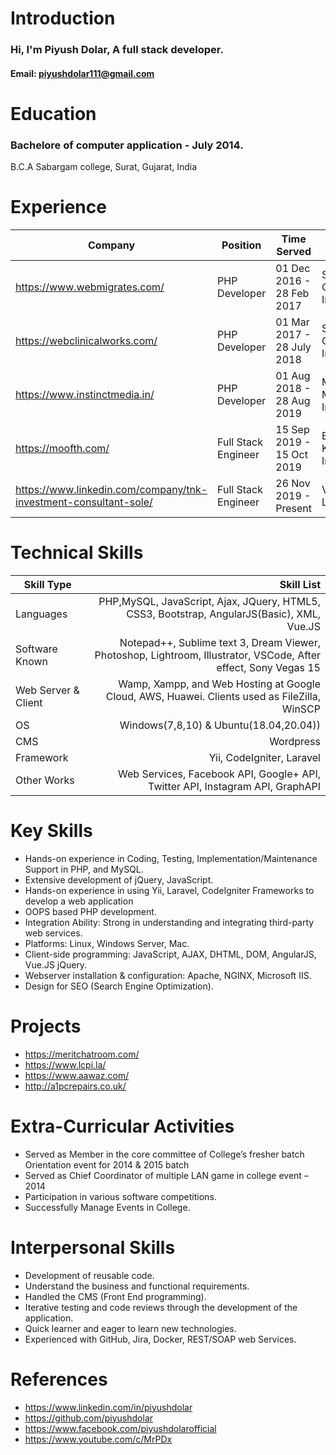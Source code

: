 # Introduction
### Hi, I'm Piyush Dolar, A full stack developer.
#### Email: piyushdolar111@gmail.com

# Education
### Bachelore of computer application - July 2014.
B.C.A Sabargam college, Surat, Gujarat, India

# Experience
| Company | Position | Time Served | Location |
| ------------ |---------------| -----| ---- |
| https://www.webmigrates.com/ | PHP Developer | 01 Dec 2016 - 28 Feb 2017 | Surat, Gujarat, India |
| https://webclinicalworks.com/ | PHP Developer| 01 Mar 2017 - 28 July 2018 | Surat, Gujarat, India |
| https://www.instinctmedia.in/ | PHP Developer | 01 Aug 2018 - 28 Aug 2019 | Mumbai, Maharashtra, India |
| https://moofth.com/ | Full Stack Engineer | 15 Sep 2019 - 15 Oct 2019 | Bengaluru, Karnataka, India |
| https://www.linkedin.com/company/tnk-investment-consultant-sole/ | Full Stack Engineer | 26 Nov 2019 - Present | Vientiane, Laos |

# Technical Skills
| Skill Type      | Skill List |
| --------- | -----:|
| Languages  | PHP,MySQL, JavaScript, Ajax, JQuery, HTML5, CSS3, Bootstrap, AngularJS(Basic), XML, Vue.JS |
| Software Known |   Notepad++, Sublime text 3, Dream Viewer, Photoshop, Lightroom, Illustrator, VSCode, After effect, Sony Vegas 15 |
| Web Server & Client | Wamp, Xampp, and Web Hosting at Google Cloud, AWS, Huawei. Clients used as FileZilla, WinSCP |
| OS | Windows(7,8,10) & Ubuntu(18.04,20.04)) |
| CMS | Wordpress |
| Framework | Yii, CodeIgniter, Laravel |
| Other Works | Web Services, Facebook API, Google+ API, Twitter API, Instagram API, GraphAPI |

# Key Skills
+ Hands-on experience in Coding, Testing, Implementation/Maintenance Support in
PHP, and MySQL.
+ Extensive development of jQuery, JavaScript.
+ Hands-on experience in using Yii, Laravel, CodeIgniter Frameworks to develop a web
application
+ OOPS based PHP development.
+ Integration Ability: Strong in understanding and integrating third-party web services.
+ Platforms: Linux, Windows Server, Mac.
+ Client-side programming: JavaScript, AJAX, DHTML, DOM, AngularJS, Vue.JS
jQuery.
+ Webserver installation & configuration: Apache, NGINX, Microsoft IIS.
+ Design for SEO (Search Engine Optimization). 

# Projects
+ https://meritchatroom.com/
+ https://www.lcpi.la/
+ https://www.aawaz.com/
+ http://a1pcrepairs.co.uk/

# Extra-Curricular Activities
+ Served as Member in the core committee of College’s fresher batch Orientation event
for 2014 & 2015 batch
+ Served as Chief Coordinator of multiple LAN game in college event – 2014
+ Participation in various software competitions.
+ Successfully Manage Events in College.

# Interpersonal Skills
+ Development of reusable code.
+ Understand the business and functional requirements.
+ Handled the CMS (Front End programming).
+ Iterative testing and code reviews through the development of the application.
+ Quick learner and eager to learn new technologies.
+ Experienced with GitHub, Jira, Docker, REST/SOAP web Services.

# References
+ https://www.linkedin.com/in/piyushdolar
+ https://github.com/piyushdolar
+ https://www.facebook.com/piyushdolarofficial
+ https://www.youtube.com/c/MrPDx
